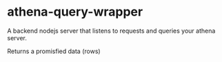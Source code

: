 # athena-query-wrapper
A backend nodejs server that listens to requests and queries your athena server.

Returns a promisfied data (rows)
